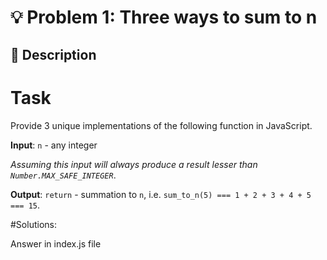 # 💡 Problem 1: Three ways to sum to n

## 🧩 Description

# Task

Provide 3 unique implementations of the following function in JavaScript.

**Input**: `n` - any integer

*Assuming this input will always produce a result lesser than `Number.MAX_SAFE_INTEGER`*.

**Output**: `return` - summation to `n`, i.e. `sum_to_n(5) === 1 + 2 + 3 + 4 + 5 === 15`.


#Solutions:

Answer in index.js file